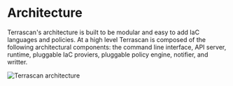 # Architecture

Terrascan's architecture is built to be modular and easy to add IaC languages and policies. At a high level Terrascan is composed of the following architectural components: the command line interface, API server, runtime, pluggable IaC proviers, pluggable policy engine, notifier, and writter.

![Terrascan architecture](terrascan_architecture.png)

